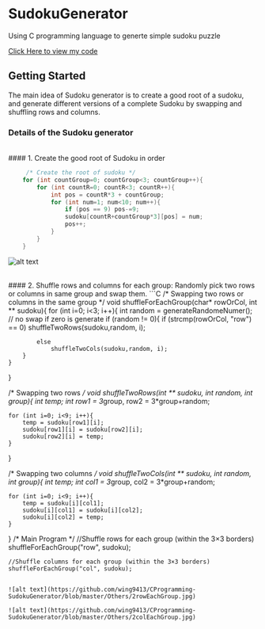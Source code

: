 # SudokuGenerator

Using C programming language to generte simple sudoku puzzle 

[Click Here to view my code](https://github.com/wing9413/CProgramming-SudokuGenerator/blob/master/MyProject/generator.c)

## Getting Started

The main idea of Sudoku generator is to create a good root of a sudoku, and generate different versions of a complete Sudoku by swapping and shuffling rows and columns.

### Details of the Sudoku generator
<br />
#### 1. Create the good root of Sudoku in order <br />

```C
     /* Create the root of sudoku */
    for (int countGroup=0; countGroup<3; countGroup++){
        for (int countR=0; countR<3; countR++){
            int pos = countR*3 + countGroup;
            for (int num=1; num<10; num++){
                if (pos == 9) pos-=9;
                sudoku[countR+countGroup*3][pos] = num;
                pos++;
            }
        }
    }
```

![alt text](https://github.com/wing9413/CProgramming-SudokuGenerator/blob/master/Others/rootOfSudoku.jpg)

<br />
#### 2. Shuffle rows and columns for each group: Randomly pick two rows or columns in same group and swap them.
```C
/* Swapping two rows or columns in the same group */
void shuffleForEachGroup(char* rowOrCol, int ** sudoku){
    for (int i=0; i<3; i++){
        int random = generateRandomeNumer();
        // no swap if zero is generate 
        if (random != 0){
            if (strcmp(rowOrCol, "row") == 0) 
                shuffleTwoRows(sudoku,random, i);
            
            else 
                shuffleTwoCols(sudoku,random, i);   
        }
    }
}

/* Swapping two rows */
void shuffleTwoRows(int ** sudoku, int random, int group){
    int temp;
    int row1 = 3*group, row2 = 3*group+random;
    
    for (int i=0; i<9; i++){
        temp = sudoku[row1][i];
        sudoku[row1][i] = sudoku[row2][i];
        sudoku[row2][i] = temp;
    }       
}

/* Swapping two columns */
void shuffleTwoCols(int ** sudoku, int random, int group){
    int temp;
    int col1 = 3*group, col2 = 3*group+random;
    
    for (int i=0; i<9; i++){
        temp = sudoku[i][col1];
        sudoku[i][col1] = sudoku[i][col2];
        sudoku[i][col2] = temp;
    } 
}
     /* Main Program */
    //Shuffle rows for each group (within the 3×3 borders)
    shuffleForEachGroup("row", sudoku);
    
    //Shuffle columns for each group (within the 3×3 borders)
    shuffleForEachGroup("col", sudoku);
```    
    
![alt text](https://github.com/wing9413/CProgramming-SudokuGenerator/blob/master/Others/2rowEachGroup.jpg)

![alt text](https://github.com/wing9413/CProgramming-SudokuGenerator/blob/master/Others/2colEachGroup.jpg)
